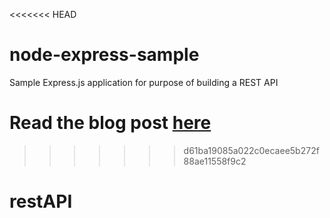 <<<<<<< HEAD
# node-express-sample

Sample Express.js application for purpose of building a REST API

Read the blog post [here](https://medium.com/@jeffandersen/building-a-node-js-rest-api-with-express-46b0901f29b6)
=======
>>>>>>> d61ba19085a022c0ecaee5b272f88ae11558f9c2
# restAPI
